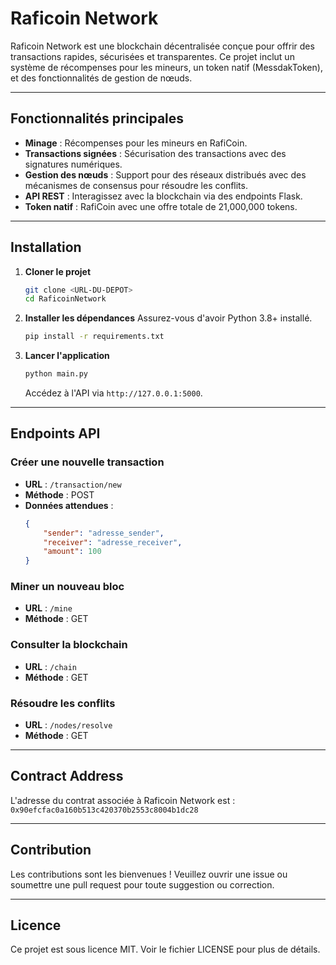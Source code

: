# Raficoin Network

Raficoin Network est une blockchain décentralisée conçue pour offrir des transactions rapides, sécurisées et transparentes. Ce projet inclut un système de récompenses pour les mineurs, un token natif (MessdakToken), et des fonctionnalités de gestion de nœuds.

---

## Fonctionnalités principales
- **Minage** : Récompenses pour les mineurs en RafiCoin.
- **Transactions signées** : Sécurisation des transactions avec des signatures numériques.
- **Gestion des nœuds** : Support pour des réseaux distribués avec des mécanismes de consensus pour résoudre les conflits.
- **API REST** : Interagissez avec la blockchain via des endpoints Flask.
- **Token natif** : RafiCoin avec une offre totale de 21,000,000 tokens.

---

## Installation

1. **Cloner le projet**
   ```bash
   git clone <URL-DU-DEPOT>
   cd RaficoinNetwork
   ```

2. **Installer les dépendances**
   Assurez-vous d'avoir Python 3.8+ installé.
   ```bash
   pip install -r requirements.txt
   ```

3. **Lancer l'application**
   ```bash
   python main.py
   ```

   Accédez à l'API via `http://127.0.0.1:5000`.

---

## Endpoints API

### Créer une nouvelle transaction
- **URL** : `/transaction/new`
- **Méthode** : POST
- **Données attendues** :
  ```json
  {
      "sender": "adresse_sender",
      "receiver": "adresse_receiver",
      "amount": 100
  }
  ```

### Miner un nouveau bloc
- **URL** : `/mine`
- **Méthode** : GET

### Consulter la blockchain
- **URL** : `/chain`
- **Méthode** : GET

### Résoudre les conflits
- **URL** : `/nodes/resolve`
- **Méthode** : GET

---

## Contract Address

L'adresse du contrat associée à Raficoin Network est :
`0x90efcfac0a160b513c420370b2553c8004b1dc28`

---

## Contribution

Les contributions sont les bienvenues ! Veuillez ouvrir une issue ou soumettre une pull request pour toute suggestion ou correction.

---

## Licence

Ce projet est sous licence MIT. Voir le fichier LICENSE pour plus de détails.

